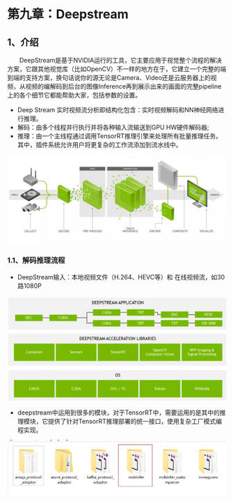 # 第九章：Deepstream

## 1、介绍

&emsp;&emsp;DeepStream是基于NVIDIA运行的工具，它主要应用于视觉整个流程的解决方案，它跟其他视觉库（比如OpenCV）不一样的地方在于，它建立一个完整的端到端的支持方案，换句话说你的源无论是Camera、Video还是云服务器上的视频，从视频的编解码到后台的图像Inference再到展示出来的画面的完整pipeline上的各个细节它都能帮助大家，包括参数的设置。

- Deep Stream 实时视频流分析即结构化包含：实时视频解码和NN神经网络进行推理。
- 解码：由多个线程并行执行并将各种输入流输送到GPU HW硬件解码器;
- 推理：由一个主线程通过调用TensorRT推理引擎来处理所有批量推理任务。其中，插件系统允许用户将更复杂的工作流添加到流水线中。

![](/Image/专业技能/TensorRT/deepstream流水线.jpg)

### 1.1、解码推理流程

- DeepStream输入：本地视频文件（H.264、HEVC等）和 在线视频流，如30 路1080P

![](/Image/专业技能/TensorRT/deepstream流程.jpg)

- deepstream中运用到很多的模块，对于TensorRT中，需要运用的是其中的推理模块，它提供了针对TensorRT推理部署的统一接口，使用复杂工厂模式编程实现。

![](/Image/专业技能/TensorRT/deepstream_lib.jpg)